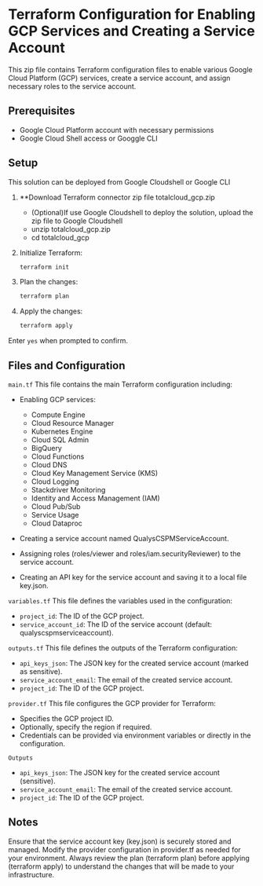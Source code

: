 # Terraform Configuration for Enabling GCP Services and Creating a Service Account

This zip file contains Terraform configuration files to enable various Google Cloud Platform (GCP) services, create a service account, and assign necessary roles to the service account.

## Prerequisites

- Google Cloud Platform account with necessary permissions
- Google Cloud Shell access or Googgle CLI

## Setup

This solution can be deployed from Google Cloudshell or Google CLI

1. **Download Terraform connector zip file totalcloud_gcp.zip

    - (Optional)If use Google Cloudshell to deploy the solution, upload the zip file to Google Cloudshell
    - unzip totalcloud_gcp.zip
    - cd totalcloud_gcp

2. Initialize Terraform:
   ```sh
   terraform init

3. Plan the changes:
   ```sh
   terraform plan

4. Apply the changes:
   ```sh
   terraform apply

Enter `yes` when prompted to confirm.

## Files and Configuration
`main.tf`
This file contains the main Terraform configuration including:

- Enabling GCP services:
  - Compute Engine
  - Cloud Resource Manager
  - Kubernetes Engine
  - Cloud SQL Admin
  - BigQuery
  - Cloud Functions
  - Cloud DNS
  - Cloud Key Management Service (KMS)
  - Cloud Logging
  - Stackdriver Monitoring
  - Identity and Access Management (IAM)
  - Cloud Pub/Sub
  - Service Usage
  - Cloud Dataproc


- Creating a service account named QualysCSPMServiceAccount.

- Assigning roles (roles/viewer and roles/iam.securityReviewer) to the service account.

- Creating an API key for the service account and saving it to a local file key.json.

`variables.tf`
This file defines the variables used in the configuration:

- `project_id`: The ID of the GCP project.
- `service_account_id`: The ID of the service account (default: qualyscspmserviceaccount).

`outputs.tf`
This file defines the outputs of the Terraform configuration:

- `api_keys_json`: The JSON key for the created service account (marked as sensitive).
- `service_account_email`: The email of the created service account.
- `project_id`: The ID of the GCP project.

`provider.tf`
This file configures the GCP provider for Terraform:

- Specifies the GCP project ID.
- Optionally, specify the region if required.
- Credentials can be provided via environment variables or directly in the configuration.

`Outputs`
- `api_keys_json`: The JSON key for the created service account (sensitive).
- `service_account_email`: The email of the created service account.
- `project_id`: The ID of the GCP project.

## Notes
Ensure that the service account key (key.json) is securely stored and managed.
Modify the provider configuration in provider.tf as needed for your environment.
Always review the plan (terraform plan) before applying (terraform apply) to understand the changes that will be made to your infrastructure.
